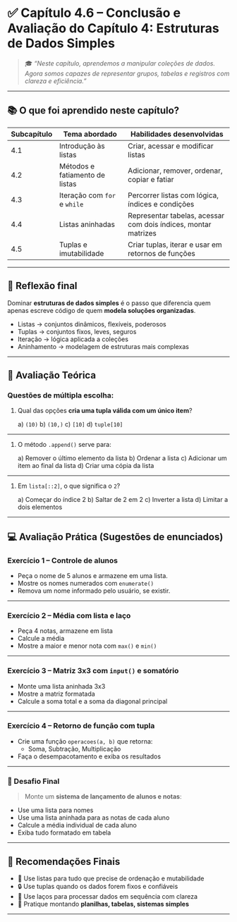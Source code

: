 # ✅ Capítulo 4.6 – Conclusão e Avaliação do Capítulo 4: Estruturas de Dados Simples

> 🎓 *“Neste capítulo, aprendemos a manipular coleções de dados. Agora somos capazes de representar grupos, tabelas e registros com clareza e eficiência.”*

------

## 📚 O que foi aprendido neste capítulo?

| Subcapítulo | Tema abordado                  | Habilidades desenvolvidas                                    |
| ----------- | ------------------------------ | ------------------------------------------------------------ |
| 4.1         | Introdução às listas           | Criar, acessar e modificar listas                            |
| 4.2         | Métodos e fatiamento de listas | Adicionar, remover, ordenar, copiar e fatiar                 |
| 4.3         | Iteração com `for` e `while`   | Percorrer listas com lógica, índices e condições             |
| 4.4         | Listas aninhadas               | Representar tabelas, acessar com dois índices, montar matrizes |
| 4.5         | Tuplas e imutabilidade         | Criar tuplas, iterar e usar em retornos de funções           |

------

## 🧠 Reflexão final

Dominar **estruturas de dados simples** é o passo que diferencia quem apenas escreve código de quem **modela soluções organizadas**.

- Listas → conjuntos dinâmicos, flexíveis, poderosos
- Tuplas → conjuntos fixos, leves, seguros
- Iteração → lógica aplicada a coleções
- Aninhamento → modelagem de estruturas mais complexas

------

## 📘 Avaliação Teórica

### Questões de múltipla escolha:

1. Qual das opções **cria uma tupla válida com um único item**?

   a) `(10)`
    b) `(10,)`
    c) `[10]`
    d) `tuple[10]`

------

1. O método `.append()` serve para:

   a) Remover o último elemento da lista
    b) Ordenar a lista
    c) Adicionar um item ao final da lista
    d) Criar uma cópia da lista

------

1. Em `lista[::2]`, o que significa o `2`?

   a) Começar do índice 2
    b) Saltar de 2 em 2
    c) Inverter a lista
    d) Limitar a dois elementos

------

## 💻 Avaliação Prática (Sugestões de enunciados)

### Exercício 1 – Controle de alunos

- Peça o nome de 5 alunos e armazene em uma lista.
- Mostre os nomes numerados com `enumerate()`
- Remova um nome informado pelo usuário, se existir.

------

### Exercício 2 – Média com lista e laço

- Peça 4 notas, armazene em lista
- Calcule a média
- Mostre a maior e menor nota com `max()` e `min()`

------

### Exercício 3 – Matriz 3x3 com `input()` e somatório

- Monte uma lista aninhada 3x3
- Mostre a matriz formatada
- Calcule a soma total e a soma da diagonal principal

------

### Exercício 4 – Retorno de função com tupla

- Crie uma função `operacoes(a, b)` que retorna:
  - Soma, Subtração, Multiplicação
- Faça o desempacotamento e exiba os resultados

------

### 🧠 Desafio Final

> Monte um **sistema de lançamento de alunos e notas**:

- Use uma lista para nomes
- Use uma lista aninhada para as notas de cada aluno
- Calcule a média individual de cada aluno
- Exiba tudo formatado em tabela

------

## 🧭 Recomendações Finais

- 🧠 Use listas para tudo que precise de ordenação e mutabilidade
- 🔒 Use tuplas quando os dados forem fixos e confiáveis
- 🔁 Use laços para processar dados em sequência com clareza
- 🧮 Pratique montando **planilhas, tabelas, sistemas simples**

------

